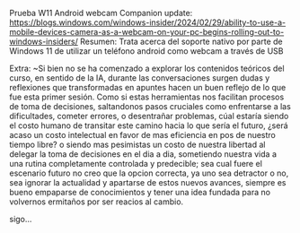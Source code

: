 Prueba 
W11 Android webcam Companion update: https://blogs.windows.com/windows-insider/2024/02/29/ability-to-use-a-mobile-devices-camera-as-a-webcam-on-your-pc-begins-rolling-out-to-windows-insiders/
Resumen: Trata acerca del soporte nativo por parte de Windows 11 de utilizar un teléfono android como webcam a través de USB

Extra:
~Si bien no se ha comenzado a explorar los contenidos teóricos del curso, en sentido de la IA, durante las conversaciones surgen dudas y reflexiones que transformadas en apuntes hacen un buen reflejo de lo que fue esta primer sesión. Como si estas herramientas nos facilitan procesos de toma de decisiones, saltandonos pasos cruciales como enfrentarse a las dificultades, cometer errores, o desentrañar problemas, cúal estaría siendo el costo humano de transitar este camino hacia lo que sería el futuro, ¿será acaso un costo intelectual en favor de mas eficiencia en pos de nuestro tiempo libre? o siendo mas pesimistas un costo de nuestra libertad al delegar la toma de decisiones en el dia a dia, sometiendo nuestra vida a una rutina completamente controlada y predecible; sea cual fuere el escenario futuro no creo que la opcion correcta, ya uno sea detractor o no, sea ignorar la actualidad y apartarse de estos nuevos avances, siempre es bueno empaparse de conocimientos y tener una idea fundada para no volvernos ermitaños por ser reacios al cambio.

sigo...
